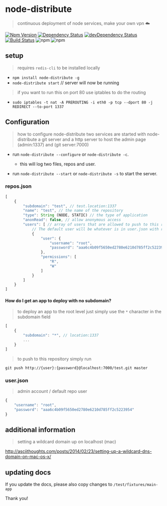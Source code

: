 # node-distribute
> continuous deployment of node services, make your own vpn ☁️

[![Npm Version](https://img.shields.io/npm/v/node-distribute.svg)](https://www.npmjs.com/package/node-distribute)
[![Dependency Status](https://david-dm.org/gabrielcsapo/node-distribute.svg)](https://david-dm.org/gabrielcsapo/node-distribute)
[![devDependency Status](https://david-dm.org/gabrielcsapo/node-distribute/dev-status.svg)](https://david-dm.org/gabrielcsapo/node-distribute#info=devDependencies)
[![Build Status](https://travis-ci.org/gabrielcsapo/node-distribute.svg?branch=master)](https://travis-ci.org/gabrielcsapo/node-distribute)
![npm](https://img.shields.io/npm/dt/node-distribute.svg)
![npm](https://img.shields.io/npm/dm/node-distribute.svg)

## setup

> requires `redis-cli` to be installed locally

- `npm install node-distribute -g`
- `node-distribute start` // server will now be running

> if you want to run this on port 80 use iptables to do the routing

- `sudo iptables -t nat -A PREROUTING -i eth0 -p tcp --dport 80 -j REDIRECT --to-port 1337`

## Configuration

> how to configure node-distribute
> two services are started with node-distribute a git server and a http server to host the admin page
(admin:1337) and (git server:7000)

- run `node-distribute --configure` or `node-distribute -c`.
    - this will log two files, repos and user.

- run `node-distribute --start` or `node-distribute -s` to start the server.

### repos.json

```javascript
[
    {
        "subdomain": "test", // test.location:1337
        "name": "test", // the name of the repository
        "type": String (NODE, STATIC) // the type of application
        "anonRead": false, // allow anonymous access
        "users": [ // array of users that are allowed to push to this repository
            // The default user will be whatever is in user.json with read and write permissions
            {
                "user": {
                    "username": "root",
                    "password": "aaa6c4b09f5650ed2780e6210d785ff2c5223954"
                },
                "permissions": [
                    "R",
                    "W"
                ]
            }
        ]
    }
]
```

#### How do I get an app to deploy with no subdomain?

> to deploy an app to the root level just simply use the `*` character in the subdomain field

```javascript
[
    {
        "subdomain": "*", // location:1337
        ...
    }
]
```

> to push to this repository simply run

`git push http://{user}:{password}@localhost:7000/test.git master`

### user.json

> admin account / default repo user

```javascript
{
    "username": "root",
    "password": "aaa6c4b09f5650ed2780e6210d785ff2c5223954"
}
```

## additional information

> setting a wildcard domain up on localhost (mac)

http://asciithoughts.com/posts/2014/02/23/setting-up-a-wildcard-dns-domain-on-mac-os-x/

## updating docs

If you update the docs, please also copy changes to `/test/fixtures/main-app`

Thank you!
